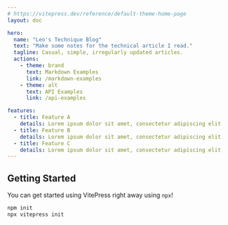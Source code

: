 ```yaml
---
# https://vitepress.dev/reference/default-theme-home-page
layout: doc

hero:
  name: "Leo's Technique Blog"
  text: "Make some notes for the technical article I read."
  tagline: Casual, simple, irregularly updated articles.
  actions:
    - theme: brand
      text: Markdown Examples
      link: /markdown-examples
    - theme: alt
      text: API Examples
      link: /api-examples

features:
  - title: Feature A
    details: Lorem ipsum dolor sit amet, consectetur adipiscing elit
  - title: Feature B
    details: Lorem ipsum dolor sit amet, consectetur adipiscing elit
  - title: Feature C
    details: Lorem ipsum dolor sit amet, consectetur adipiscing elit
---
```


## Getting Started

You can get started using VitePress right away using `npx`!

```sh
npm init
npx vitepress init
```

